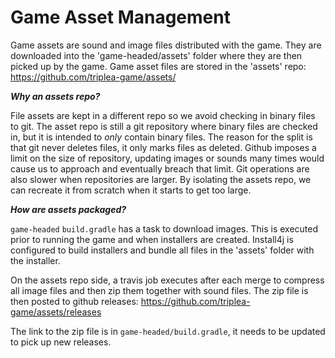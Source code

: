 # Game Asset Management

Game assets are sound and image files distributed with the game. They are downloaded into the 'game-headed/assets' folder where they are then picked up by the game. Game asset files are stored in the 'assets' repo: https://github.com/triplea-game/assets/

***Why an assets repo?***

File assets are kept in a different repo so we avoid checking in binary files to git. The asset repo is still a git repository where binary files are checked in, but it is intended to *only* contain binary files. The reason for the split is that git never deletes files, it only marks files as deleted. Github imposes a limit on the size of repository, updating images or sounds many times would cause us to approach and eventually breach that limit. Git operations are also slower when repositories are larger. By isolating the assets repo, we can recreate it from scratch when it starts to get too large.

***How are assets packaged?***

`game-headed` `build.gradle` has a task to download images. This is executed prior to running the game and when installers are created. Install4j is configured to build installers and bundle all files in the 'assets' folder with the installer.

On the assets repo side, a travis job executes after each merge to compress all image files and then zip them together with sound files. The zip file is then posted to github releases: https://github.com/triplea-game/assets/releases

The link to the zip file is in `game-headed/build.gradle`, it needs to be updated to pick up new releases.


